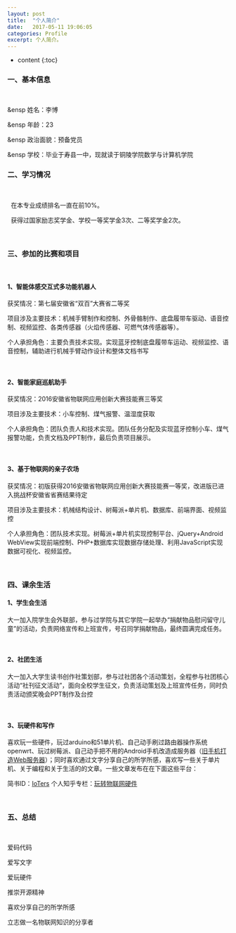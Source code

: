 ```yaml
---
layout: post
title:  "个人简介"
date:   2017-05-11 19:06:05
categories: Profile
excerpt: 个人简介。
---
```


* content
{:toc}



### 一、基本信息

<br/>

 &ensp 姓名：李博
   
 &ensp 年龄：23
   
 &ensp 政治面貌：预备党员
   
 &ensp 学校：毕业于寿县一中，现就读于铜陵学院数学与计算机学院
<br/>
   
### 二、学习情况

<br/>

   在本专业成绩排名一直在前10%。

   获得过国家励志奖学金、学校一等奖学金3次、二等奖学金2次。

<br/> 
   
### 三、参加的比赛和项目
<br/>

#### 1、智能体感交互式多功能机器人

   获奖情况：第七届安徽省“双百”大赛省二等奖
    
   项目涉及主要技术：机械手臂制作和控制、外骨骼制作、底盘履带车驱动、语音控制、视频监控、各类传感器（火焰传感器、可燃气体传感器等）。
   
   个人承担角色：主要负责技术实现。实现蓝牙控制底盘履带车运动、视频监控、语音控制，辅助进行机械手臂动作设计和整体文档书写

<br/>

#### 2、智能家庭巡航助手

   获奖情况：2016安徽省物联网应用创新大赛技能赛三等奖

   项目涉及主要技术：小车控制、煤气报警、温湿度获取

   个人承担角色：团队负责人和技术实现。团队任务分配及实现蓝牙控制小车、煤气报警功能，负责文档及PPT制作，最后负责项目展示。

<br/>

#### 3、基于物联网的亲子农场

   获奖情况：初版获得2016安徽省物联网应用创新大赛技能赛一等奖，改进版已进入挑战杯安徽省省赛结果待定

   项目涉及主要技术：机械结构设计、树莓派+单片机、数据库、前端界面、视频监控

   个人承担角色：团队技术实现。树莓派+单片机实现控制平台、jQuery+Android WebView实现前端控制、PHP+数据库实现数据存储处理、利用JavaScript实现数据可视化、视频监控。

<br/>


### 四、课余生活
#### 1、学生会生活

   大一加入院学生会外联部，参与过学院与其它学院一起举办“捐献物品慰问留守儿童”的活动，负责网络宣传和上班宣传，号召同学捐献物品，最终圆满完成任务。

<br/>

#### 2、社团生活

   大一加入大学生读书创作社策划部，参与过社团各个活动策划，全程参与社团核心活动“社刊征文活动”，面向全校学生征文，负责活动策划及上班宣传任务，同时负责活动颁奖晚会PPT制作及台控

<br/>

#### 3、玩硬件和写作

   喜欢玩一些硬件，玩过arduino和51单片机、自己动手刷过路由器操作系统openwrt、玩过树莓派、自己动手把不用的Android手机改造成服务器（[旧手机打造Web服务器](http://www.jianshu.com/p/934c3c35abc4)）；同时喜欢通过文字分享自己的所学所感，喜欢写一些关于单片机、关于编程和关于生活的的文章。一些文章发布在在下面这些平台：

  简书ID：[IoTers](http://www.jianshu.com/users/e67611a6379b/)
  个人知乎专栏：[玩转物联网硬件](https://zhuanlan.zhihu.com/ioters)

<br/>

### 五、总结

<br/>

   爱码代码 
   
   爱写文字 
   
   爱玩硬件
   
   推崇开源精神
   
   喜欢分享自己的所学所感 
   
   立志做一名物联网知识的分享者
   






